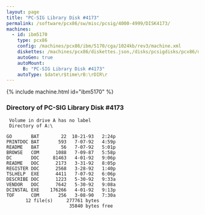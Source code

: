 ```yaml
---
layout: page
title: "PC-SIG Library Disk #4173"
permalink: /software/pcx86/sw/misc/pcsig/4000-4999/DISK4173/
machines:
  - id: ibm5170
    type: pcx86
    config: /machines/pcx86/ibm/5170/cga/1024kb/rev3/machine.xml
    diskettes: /machines/pcx86/diskettes.json,/disks/pcsigdisks/pcx86/diskettes.json
    autoGen: true
    autoMount:
      B: "PC-SIG Library Disk #4173"
    autoType: $date\r$time\rB:\rDIR\r
---
```


{% include machine.html id="ibm5170" %}

### Directory of PC-SIG Library Disk #4173

     Volume in drive A has no label
     Directory of A:\

    GO       BAT        22  10-21-93   2:24p
    PRINTDOC BAT       593   7-07-92   4:59p
    README   BAT        56   7-07-92   5:01p
    BROWSE   COM      1088   7-09-87   5:58p
    DC       DOC     81463   4-01-92   9:06p
    README   DOC      2173   3-31-92   8:05p
    REGISTER DOC      2568   3-28-92   1:40p
    TSLHELP  EXE      4411   7-07-92   6:06p
    DESCRIBE DOC      1223   5-30-92   9:33a
    VENDOR   DOC      7642   5-30-92   9:08a
    DCINSTAL EXE    176266   4-01-92   9:13p
    TOF      COM       256   3-08-90   7:30a
           12 file(s)     277761 bytes
                           35840 bytes free
